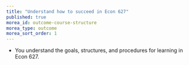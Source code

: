 ```yaml
---
title: "Understand how to succeed in Econ 627"
published: true
morea_id: outcome-course-structure
morea_type: outcome
morea_sort_order: 1
---
```


  * You understand the goals, structures, and procedures for learning in Econ 627.
